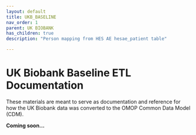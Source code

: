 ```yaml
---
layout: default
title: UKB_BASELINE
nav_order: 1
parent: UK BIOBANK
has_children: true
description: "Person mapping from HES AE hesae_patient table"

---
```


# UK Biobank Baseline ETL Documentation

These materials are meant to serve as documentation and reference for how the UK Biobank data was converted to the OMOP Common Data Model (CDM).

**Coming soon...**